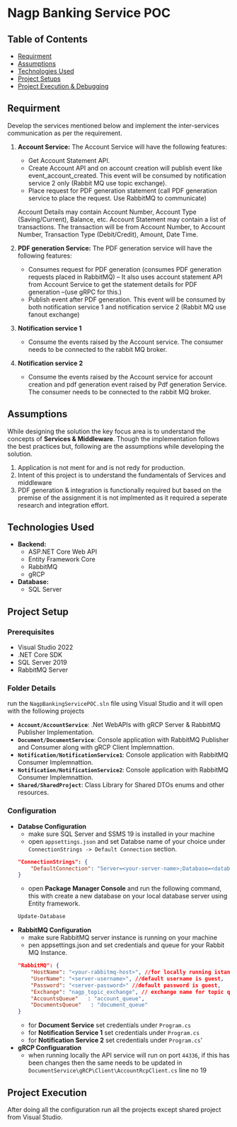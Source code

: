 # Nagp Banking Service POC


## Table of Contents
- [Requirment](#requirment)
- [Assumptions](#assumptions)
- [Technologies Used](#technologies-used)
- [Project Setups](#project-setup)
- [Project Execution & Debugging](#project-execution)


## Requirment
Develop the services mentioned below and implement the inter-services communication as per the requirement. 
1.	**Account Service:** The Account Service will have the following features:
    - Get Account Statement API. 
    - Create Account API and on account creation will publish event like event_account_created. This event will be consumed by notification service 2 only (Rabbit MQ use topic exchange). 
    - Place request for PDF generation statement (call PDF generation service to place the request. Use RabbitMQ to communicate)
    
    Account Details may contain Account Number, Account Type (Saving/Current), Balance, etc. Account Statement may contain a list of transactions. The transaction will be from Account Number, to Account Number, Transaction Type (Debit/Credit), Amount, Date Time.

2.	**PDF generation Service:** The PDF generation service will have the following features:
    - Consumes request for PDF generation (consumes PDF generation requests placed in RabbitMQ) – It also uses account statement API from Account Service to get the statement details for PDF generation –(use gRPC for this.)
    - Publish event after PDF generation. This event will be consumed by both notification service 1 and notification service 2 (Rabbit MQ use fanout exchange) 

3.	**Notification service 1**
    - Consume the events raised by the Account service. The consumer needs to be connected to the rabbit MQ broker.

4.	**Notification service 2** 
    - Consume the events raised by the Account service for account creation and pdf generation event raised by Pdf generation Service. The consumer needs to be connected to the rabbit MQ broker. 


## Assumptions
While designing the solution the key focus area is to understand the concepts of **Services & Middleware**. Though the implementation follows the best practices but, following are the assumptions while developing the solution. 

1. Application is not ment for and is not redy for production. 
2. Intent of this project is to understand the fundamentals of Services and middleware
3. PDF generation & integration is functionally required but based on the premise of the assignment it is not implmented as it required a seperate research and integration effort. 

## Technologies Used
- **Backend:**
  - ASP.NET Core Web API
  - Entity Framework Core
  - RabbitMQ
  - gRCP
- **Database:**
  - SQL Server

## Project Setup

### Prerequisites
- Visual Studio 2022
- .NET Core SDK
- SQL Server 2019
- RabbitMQ Server


### Folder Details

run the `NagpBankingServicePOC.sln` file using Visual Studio and it will open with the following projects

- **`Account/AccountService`**: .Net WebAPIs with gRCP Server & RabbitMQ Publisher Implementation.
- **`Document/DocumentService`**: Console application with RabbitMQ Publisher and Consumer along with gRCP Client Implemnattion.
- **`Notification/NotificationService1`**: Console application with RabbitMQ  Consumer Implemnattion.
- **`Notification/NotificationService2`**: Console application with RabbitMQ  Consumer Implemnattion.
- **`Shared/SharedProject`**: Class Library for Shared DTOs enums and other resources.

### Configuration
- **Databse Configuration** 
    - make sure SQL Server and SSMS 19 is installed in your machine
    - open `appsettings.json` and set Databse name of your choice under `ConnectionStrings -> Default Connection` section.
    ```json
    "ConnectionStrings": {
        "DefaultConnection": "Server=<your-server-name>;Database=<database-name>;Trusted_Connection=True;TrustServerCertificate=True;"
    }
    ``` 
    - open **Package Manager Console** and run the following command, this with create a new database on your local database server using Entity framework. 
     ```bash
    Update-Database
    ```
- **RabbitMQ Configuration**
    - make sure RabbitMQ server instance is running on your machine 
    - pen appsettings.json and set credentials and queue for your Rabbit MQ Instance.
    ```json
    "RabbitMQ": {
        "HostName": "<your-rabbitmq-host>", //for locally running istance use localhost
        "UserName": "<server-username>", //default username is guest,
        "Password": "<server-password>" //default password is guest,
        "Exchange": "nagp_topic_exchange", // exchange name for topic queue, 
        "AccountsQueue"   : "account_queue", 
        "DocumentsQueue"   : "document_queue"  
    }
    ```
    - for **Document Service** set credentials under `Program.cs`
    - for **Notification Service 1** set credentials under `Program.cs`
    - for **Notification Service 2** set credentials under `Program.cs`'
- **gRCP Configuaration**
    - when running locally the API service will run on port `44336`, if this has been changes then the same needs to be updated in `DocumentService\gRCP\Client\AccountRcpClient.cs` line no 19
    

## Project Execution
After doing all the configuration run all the projects except shared project from Visual Studio.